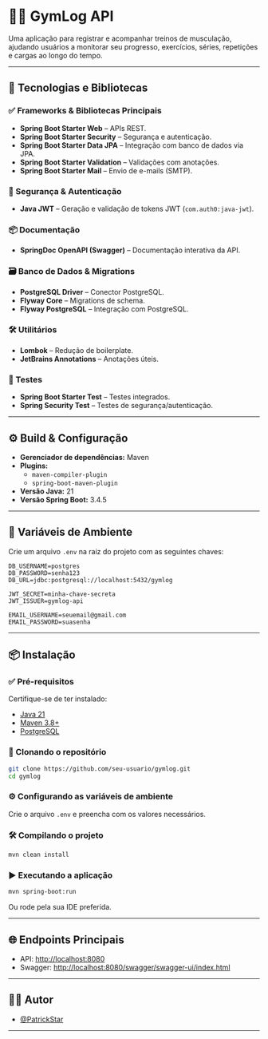 
# 🏋️‍♂️ GymLog API

Uma aplicação para registrar e acompanhar treinos de musculação, ajudando usuários a monitorar seu progresso, exercícios, séries, repetições e cargas ao longo do tempo.

---

## 🧰 Tecnologias e Bibliotecas

### ✅ Frameworks & Bibliotecas Principais
- **Spring Boot Starter Web** – APIs REST.
- **Spring Boot Starter Security** – Segurança e autenticação.
- **Spring Boot Starter Data JPA** – Integração com banco de dados via JPA.
- **Spring Boot Starter Validation** – Validações com anotações.
- **Spring Boot Starter Mail** – Envio de e-mails (SMTP).

### 🔐 Segurança & Autenticação
- **Java JWT** – Geração e validação de tokens JWT (`com.auth0:java-jwt`).

### 📦 Documentação
- **SpringDoc OpenAPI (Swagger)** – Documentação interativa da API.

### 🗃️ Banco de Dados & Migrations
- **PostgreSQL Driver** – Conector PostgreSQL.
- **Flyway Core** – Migrations de schema.
- **Flyway PostgreSQL** – Integração com PostgreSQL.

### 🛠️ Utilitários
- **Lombok** – Redução de boilerplate.
- **JetBrains Annotations** – Anotações úteis.

### 🧪 Testes
- **Spring Boot Starter Test** – Testes integrados.
- **Spring Security Test** – Testes de segurança/autenticação.

---

## ⚙️ Build & Configuração

- **Gerenciador de dependências:** Maven  
- **Plugins:**  
  - `maven-compiler-plugin`  
  - `spring-boot-maven-plugin`
- **Versão Java:** 21  
- **Versão Spring Boot:** 3.4.5  

---

## 🔐 Variáveis de Ambiente

Crie um arquivo `.env` na raiz do projeto com as seguintes chaves:

```env
DB_USERNAME=postgres
DB_PASSWORD=senha123
DB_URL=jdbc:postgresql://localhost:5432/gymlog

JWT_SECRET=minha-chave-secreta
JWT_ISSUER=gymlog-api

EMAIL_USERNAME=seuemail@gmail.com
EMAIL_PASSWORD=suasenha
```

---

## 📦 Instalação

### ✅ Pré-requisitos

Certifique-se de ter instalado:

- [Java 21](https://www.oracle.com/java/technologies/javase/jdk21-archive-downloads.html)
- [Maven 3.8+](https://maven.apache.org/download.cgi)
- [PostgreSQL](https://www.postgresql.org/download/)

### 📁 Clonando o repositório

```bash
git clone https://github.com/seu-usuario/gymlog.git
cd gymlog
```

### ⚙️ Configurando as variáveis de ambiente

Crie o arquivo `.env` e preencha com os valores necessários.

### 🛠️ Compilando o projeto

```bash
mvn clean install
```

### ▶️ Executando a aplicação

```bash
mvn spring-boot:run
```

Ou rode pela sua IDE preferida.

---

## 🌐 Endpoints Principais

- API: [http://localhost:8080](http://localhost:8080)
- Swagger: [http://localhost:8080/swagger/swagger-ui/index.html](http://localhost:8080/swagger/swagger-ui/index.html)

---

## 👨‍💻 Autor

- [@PatrickStar](https://www.github.com/octokatherine)

---

